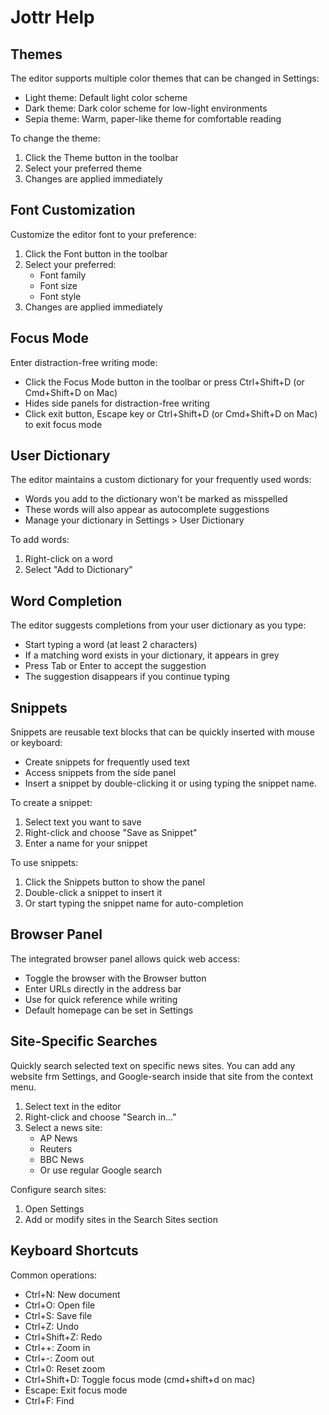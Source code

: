 # Jottr Help

## Themes
The editor supports multiple color themes that can be changed in Settings:
- Light theme: Default light color scheme
- Dark theme: Dark color scheme for low-light environments
- Sepia theme: Warm, paper-like theme for comfortable reading

To change the theme:
1. Click the Theme button in the toolbar
2. Select your preferred theme
3. Changes are applied immediately

## Font Customization
Customize the editor font to your preference:

1. Click the Font button in the toolbar
2. Select your preferred:
   - Font family
   - Font size
   - Font style
3. Changes are applied immediately

## Focus Mode
Enter distraction-free writing mode:

- Click the Focus Mode button in the toolbar or press Ctrl+Shift+D (or Cmd+Shift+D on Mac)
- Hides side panels for distraction-free writing
- Click exit button, Escape key or Ctrl+Shift+D (or Cmd+Shift+D on Mac) to exit focus mode

## User Dictionary
The editor maintains a custom dictionary for your frequently used words:

- Words you add to the dictionary won't be marked as misspelled
- These words will also appear as autocomplete suggestions
- Manage your dictionary in Settings > User Dictionary

To add words:
1. Right-click on a word
2. Select "Add to Dictionary"

## Word Completion
The editor suggests completions from your user dictionary as you type:

- Start typing a word (at least 2 characters)
- If a matching word exists in your dictionary, it appears in grey
- Press Tab or Enter to accept the suggestion
- The suggestion disappears if you continue typing

## Snippets
Snippets are reusable text blocks that can be quickly inserted with mouse or keyboard:

- Create snippets for frequently used text
- Access snippets from the side panel
- Insert a snippet by double-clicking it or using typing the snippet name. 


To create a snippet:
1. Select text you want to save
2. Right-click and choose "Save as Snippet"
3. Enter a name for your snippet

To use snippets:
1. Click the Snippets button to show the panel
2. Double-click a snippet to insert it
3. Or start typing the snippet name for auto-completion

## Browser Panel
The integrated browser panel allows quick web access:

- Toggle the browser with the Browser button
- Enter URLs directly in the address bar
- Use for quick reference while writing
- Default homepage can be set in Settings

## Site-Specific Searches
Quickly search selected text on specific news sites. You can add any website frm Settings, and Google-search inside that site from the context menu.

1. Select text in the editor
2. Right-click and choose "Search in..."
3. Select a news site:
   - AP News
   - Reuters
   - BBC News
   - Or use regular Google search

Configure search sites:
1. Open Settings
2. Add or modify sites in the Search Sites section

## Keyboard Shortcuts
Common operations:
- Ctrl+N: New document
- Ctrl+O: Open file
- Ctrl+S: Save file
- Ctrl+Z: Undo
- Ctrl+Shift+Z: Redo
- Ctrl++: Zoom in
- Ctrl+-: Zoom out
- Ctrl+0: Reset zoom 
- Ctrl+Shift+D: Toggle focus mode (cmd+shift+d on mac)
- Escape: Exit focus mode
- Ctrl+F: Find